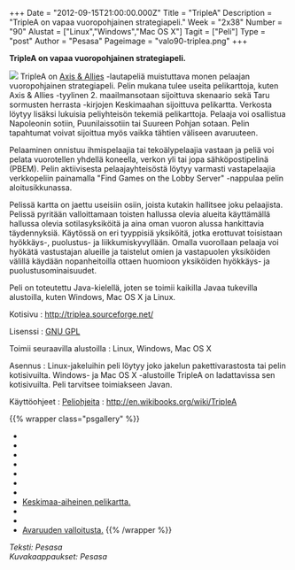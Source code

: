 +++
Date = "2012-09-15T21:00:00.000Z"
Title = "TripleA"
Description = "TripleA on vapaa vuoropohjainen strategiapeli."
Week = "2x38"
Number = "90"
Alustat = ["Linux","Windows","Mac OS X"]
Tagit = ["Peli"]
Type = "post"
Author = "Pesasa"
Pageimage = "valo90-triplea.png"
+++


**TripleA on vapaa vuoropohjainen strategiapeli.**

![ ](/images/valo90-triplea.png "fig:valo90-triplea.png") TripleA on [Axis &
Allies](http://en.wikipedia.org/wiki/Axis_%26_Allies) -lautapeliä
muistuttava monen pelaajan vuoropohjainen strategiapeli. Pelin mukana
tulee useita pelikarttoja, kuten Axis & Allies -tyylinen 2.
maailmansotaan sijoittuva skenaario sekä Taru sormusten herrasta
-kirjojen Keskimaahan sijoittuva pelikartta. Verkosta löytyy lisäksi
lukuisia peliyhteisön tekemiä pelikarttoja. Pelaaja voi osallistua
Napoleonin sotiin, Puunilaissotiin tai Suureen Pohjan sotaan. Pelin
tapahtumat voivat sijoittua myös vaikka tähtien väliseen avaruuteen.

Pelaaminen onnistuu ihmispelaajia tai tekoälypelaajia vastaan ja peliä
voi pelata vuorotellen yhdellä koneella, verkon yli tai jopa
sähköpostipelinä (PBEM). Pelin aktiivisesta pelaajayhteisöstä löytyy
varmasti vastapelaajia verkkopeliin painamalla "Find Games on the Lobby
Server" -nappulaa pelin aloitusikkunassa.

Pelissä kartta on jaettu useisiin osiin, joista kutakin hallitsee joku
pelaajista. Pelissä pyritään valloittamaan toisten hallussa olevia
alueita käyttämällä hallussa olevia sotilasyksiköitä ja aina oman vuoron
alussa hankittavia täydennyksiä. Käytössä on eri tyyppisiä yksiköitä,
jotka erottuvat toisistaan hyökkäys-, puolustus- ja liikkumiskyvyllään.
Omalla vuorollaan pelaaja voi hyökätä vastustajan alueille ja taistelut
omien ja vastapuolen yksiköiden välillä käydään nopanheitoilla ottaen
huomioon yksiköiden hyökkäys- ja puolustusominaisuudet.

Peli on toteutettu Java-kielellä, joten se toimii kaikilla Javaa
tukevilla alustoilla, kuten Windows, Mac OS X ja Linux.

Kotisivu
:   <http://triplea.sourceforge.net/>

Lisenssi
:   [GNU GPL](GNU_GPL)

Toimii seuraavilla alustoilla
:   Linux, Windows, Mac OS X

Asennus
:   Linux-jakeluihin peli löytyy joko jakelun pakettivarastosta tai
    pelin kotisivuilta. Windows- ja Mac OS X -alustoille TripleA on
    ladattavissa sen kotisivuilta. Peli tarvitsee toimiakseen Javan.

Käyttöohjeet
:   [Peliohjeita](http://triplea.sourceforge.net/mywiki/Guides)
:   <http://en.wikibooks.org/wiki/TripleA>

{{% wrapper class="psgallery" %}}
-   [ ](/images/triplea-1.png)
-   [ ](/images/triplea-2.png)
-   [ ](/images/triplea-3.png)
-   [ ](/images/triplea-4.png)
-   [ ](/images/triplea-5.png)
-   [ ](/images/triplea-6.png)
-   [ ](/images/triplea-7.png)
-   [Keskimaa-aiheinen pelikartta.](/images/triplea-8.jpg)
-   [ ](/images/triplea-9.png)
-   [ ](/images/triplea-10.png)
-   [Avaruuden valloitusta.](/images/triplea-11.jpg)
{{% /wrapper %}}

*Teksti: Pesasa* <br />
*Kuvakaappaukset: Pesasa*

